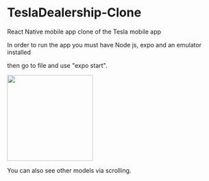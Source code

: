 # TeslaDealership-Clone
React Native mobile app clone of the Tesla mobile app

In order to run the app you must have Node js, expo and an emulator installed

then go to file and use "expo start".

<img src="https://user-images.githubusercontent.com/47334942/125508603-83538ea8-67b2-4f62-a020-0dfbcbb6f062.png" width="200">



You can also see other models via scrolling.


